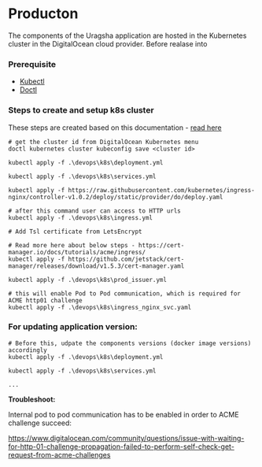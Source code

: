 
# Producton

The components of the Uragsha application are hosted in the Kubernetes cluster in the DigitalOcean cloud provider.
Before realase into 

### Prerequisite
- [Kubectl](https://kubernetes.io/docs/tasks/tools/)
- [Doctl](https://docs.digitalocean.com/reference/doctl/how-to/install/)


### Steps to create and setup k8s cluster

These steps are created based on this documentation - [read here](https://www.digitalocean.com/community/tutorials/how-to-set-up-an-nginx-ingress-with-cert-manager-on-digitalocean-kubernetes)


```PS
# get the cluster id from DigitalOcean Kubernetes menu
doctl kubernetes cluster kubeconfig save <cluster id>

kubectl apply -f .\devops\k8s\deployment.yml

kubectl apply -f .\devops\k8s\services.yml

kubectl apply -f https://raw.githubusercontent.com/kubernetes/ingress-nginx/controller-v1.0.2/deploy/static/provider/do/deploy.yaml

# after this command user can access to HTTP urls
kubectl apply -f .\devops\k8s\ingress.yml

# Add Tsl certificate from LetsEncrypt

# Read more here about below steps - https://cert-manager.io/docs/tutorials/acme/ingress/
kubectl apply -f https://github.com/jetstack/cert-manager/releases/download/v1.5.3/cert-manager.yaml

kubectl apply -f .\devops\k8s\prod_issuer.yml

# this will enable Pod to Pod communication, which is required for ACME http01 challenge
kubectl apply -f .\devops\k8s\ingress_nginx_svc.yaml
```

### For updating application version:
```PS
# Before this, udpate the components versions (docker image versions) accordingly
kubectl apply -f .\devops\k8s\deployment.yml

kubectl apply -f .\devops\k8s\services.yml

...
```


**Troubleshoot:**

Internal pod to pod communication has to be enabled in order to ACME challenge succeed:

https://www.digitalocean.com/community/questions/issue-with-waiting-for-http-01-challenge-propagation-failed-to-perform-self-check-get-request-from-acme-challenges

